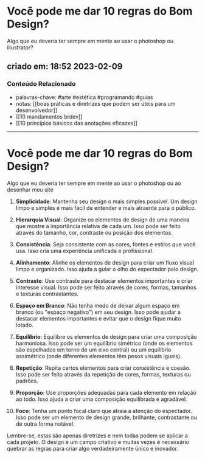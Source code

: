 # Você pode me dar 10 regras do Bom Design? 
Algo que eu deveria ter sempre em mente ao usar o photoshop ou illustrator?

## criado em: 18:52 2023-02-09

### Conteúdo Relacionado

- palavras-chave: #arte #estética #programando #guias 
- notas: [[boas práticas e diretrizes que podem ser úteis para um desenvolvedor]]
- [[10 mandamentos brdev]]
- [[10 princípios básicos das anotações eficazes]]
---

# Você pode me dar 10 regras do Bom Design? 

Algo que eu deveria ter sempre em mente ao usar o photoshop ou ao desenhar meu site

1. **Simplicidade**: Mantenha seu design o mais simples possível. Um design limpo e simples é mais fácil de entender e mais atraente para o público.

2. **Hierarquia Visual**: Organize os elementos de design de uma maneira que mostre a importância relativa de cada um. Isso pode ser feito através do tamanho, cor, contraste ou posição dos elementos.

3. **Consistência**: Seja consistente com as cores, fontes e estilos que você usa. Isso cria uma experiência unificada e profissional.

4. **Alinhamento**: Alinhe os elementos de design para criar um fluxo visual limpo e organizado. Isso ajuda a guiar o olho do espectador pelo design.

5. **Contraste**: Use contraste para destacar elementos importantes e criar interesse visual. Isso pode ser feito através de cores, formas, tamanhos e texturas contrastantes.

6. **Espaço em Branco**: Não tenha medo de deixar algum espaço em branco (ou "espaço negativo") em seu design. Isso pode ajudar a destacar elementos importantes e evitar que o design fique muito lotado.

7. **Equilíbrio**: Equilibre os elementos de design para criar uma composição harmoniosa. Isso pode ser um equilíbrio simétrico (onde os elementos são espelhados em torno de um eixo central) ou um equilíbrio assimétrico (onde diferentes elementos têm pesos visuais iguais).

8. **Repetição**: Repita certos elementos para criar consistência e coesão. Isso pode ser feito através da repetição de cores, formas, texturas ou padrões.

9. **Proporção**: Use proporções adequadas para cada elemento em relação ao todo. Isso ajuda a criar uma composição equilibrada e agradável.

10. **Foco**: Tenha um ponto focal claro que atraia a atenção do espectador. Isso pode ser um elemento de design grande, brilhante, contrastante ou de outra forma notável.

Lembre-se, estas são apenas diretrizes e nem todas podem se aplicar a cada projeto. O design é um campo criativo e muitas vezes é necessário quebrar as regras para criar algo verdadeiramente único e inovador.